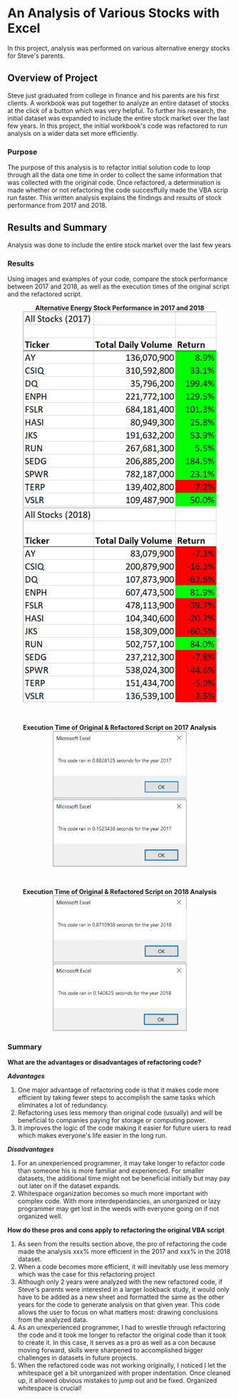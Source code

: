# An Analysis of Various Stocks with Excel
In this project, analysis was performed on various alternative energy stocks for Steve's parents.

## Overview of Project
Steve just graduated from college in finance and his parents are his first clients. A workbook was put together to analyze an entire dataset of stocks at the click of a button which was very helpful. To further his research, the initial dataset was expanded to include the entire stock market over the last few years. In this project, the initial workbook's code was refactored to run analysis on a wider data set more efficiently.

### Purpose
The purpose of this analysis is to refactor initial solution code to loop through all the data one time in order to collect the same information that was collected with the original code. Once refactored, a determination is made whether or not refactoring the code succesffully made the VBA scrip run faster. This written analysis explains the findings and results of stock performance from 2017 and 2018.

## Results and Summary
Analysis was done to include the entire stock market over the last few years

### Results
Using images and examples of your code, compare the stock performance between 2017 and 2018, as well as the execution times of the original script and the refactored script.

<p align="center">
  <b>Alternative Energy Stock Performance in 2017 and 2018</b>
 <br>
  <img src="https://github.com/smyoung88/stock-analysis/blob/main/Resources/All_Stocks_Performance_2017.png" title="2017 Stock Analysis">
  <img src="https://github.com/smyoung88/stock-analysis/blob/main/Resources/All_Stocks_Performance_2018.png" title="2018 Stock Analysis">
</p>

<br>

<p align="center">
  <b>Execution Time of Original & Refactored Script on 2017 Analysis</b>
 <br>
  <img width="300" height="150" src="https://github.com/smyoung88/stock-analysis/blob/main/Resources/VBA_Challenge_2017_Original.png" title="Original Script">
  <img width="300" height="150" src="https://github.com/smyoung88/stock-analysis/blob/main/Resources/VBA_Challenge_2017.png" title="Refactored Script">
</p>

<br>

<p align="center">
  <b>Execution Time of Original & Refactored Script on 2018 Analysis</b>
 <br>
  <img width="300" height="150" src="https://github.com/smyoung88/stock-analysis/blob/main/Resources/VBA_Challenge_2018_Original.png" title="Original Script">
  <img width="300" height="150" src="https://github.com/smyoung88/stock-analysis/blob/main/Resources/VBA_Challenge_2018.png" title="Refactored Script">
</p>

### Summary

**What are the advantages or disadvantages of refactoring code?**

**_Advantages_**
1. One major advantage of refactoring code is that it makes code more efficient by taking fewer steps to accomplish the same tasks which eliminates a lot of redundancy.
2. Refactoring uses less memory than original code (usually) and will be beneficial to companies paying for storage or computing power.
3. It improves the logic of the code making it easier for future users to read which makes everyone's life easier in the long run.

**_Disadvantages_**
1. For an unexperienced programmer, it may take longer to refactor code than someone his is more familiar and experienced. For smaller datasets, the additional time might not be beneficial initially but may pay out later on if the dataset expands.
2. Whitespace organization becomes so much more important with complex code. With more interdependancies, an unorganized or lazy programmer may get lost in the weeds with everyone going on if not organized well.

**How do these pros and cons apply to refactoring the original VBA script**
1. As seen from the results section above, the pro of refactoring the code made the analysis xxx% more efficient in the 2017 and xxx% in the 2018 dataset.
2. When a code becomes more efficient, it will inevitably use less memory which was the case for this refactoring project
3. Although only 2 years were analyzed with the new refactored code, if Steve's parents were interested in a larger lookback study, it would only have to be added as a new sheet and formatted the same as the other years for the code to generate analysis on that given year. This code allows the user to focus on what matters most: drawing conclusions from the analyzed data.
4. As an unexperienced programmer, I had to wrestle through refactoring the code and it took me longer to refactor the original code than it took to create it. In this case, it serves as a pro as well as a con because moving forward, skills were sharpened to accomplished bigger challenges in datasets in future projects.
5. When the refactored code was not working originally, I noticed I let the whitespace get a bit unorganized with proper indentation. Once cleaned up, it allowed obvious mistakes to jump out and be fixed. Organized whitespace is crucial! 

